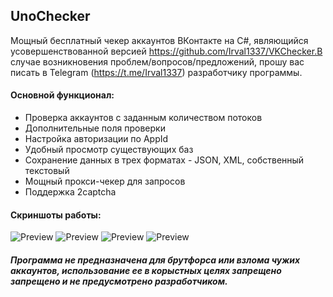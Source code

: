 ## UnoChecker
Мощный бесплатный чекер аккаунтов ВКонтакте на C#, являющийся усовершенствованной версией https://github.com/Irval1337/VKChecker.В случае возникновения проблем/вопросов/предложений, прошу вас писать в Telegram (https://t.me/Irval1337) разработчику программы.

#### Основной функционал:
- Проверка аккаунтов с заданным количеством потоков
- Дополнительные поля проверки
- Настройка авторизации по AppId
- Удобный просмотр существующих баз
- Сохранение данных в трех форматах - JSON, XML, собственный текстовый
- Мощный прокси-чекер для запросов
- Поддержка 2captcha

#### Скриншоты работы:
![Preview](https://i.imgur.com/tbe7XFC.jpeg)
![Preview](https://i.imgur.com/ZZGMK75.jpg)
![Preview](https://i.imgur.com/Wol449t.jpg)
![Preview](https://i.imgur.com/phnw3H4.jpg)
##### Программа не предназначена для брутфорса или взлома чужих аккаунтов, использование ее в корыстных целях запрещено запрещено и не предусмотрено разработчиком.

